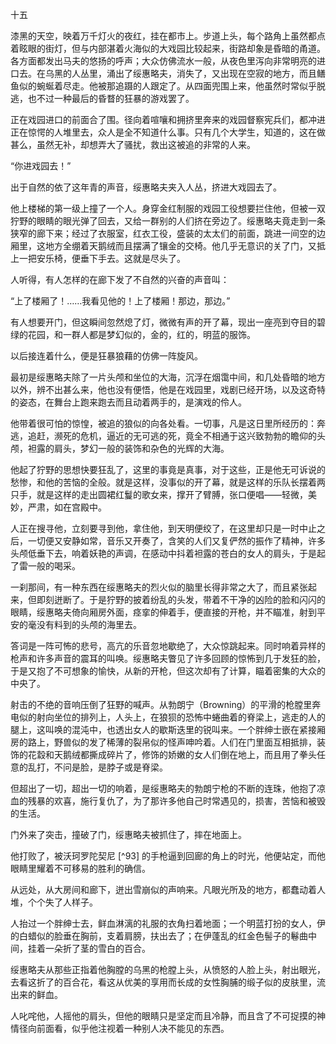 十五

  

漆黑的天空，映着万千灯火的夜红，挂在都市上。步道上头，每个路角上虽然都点着眩眼的街灯，但与内部湛着火海似的大戏园比较起来，街路却象是昏暗的甬道。各方面都发出马夫的悠扬的呼声；大众仿佛流水一般，从夜色里泻向非常明亮的进口去。在乌黑的人丛里，涌出了绥惠略夫，消失了，又出现在空寂的地方，而且鳝鱼似的蜿蜒着尽走。他被那追蹑的人跟定了。从四面兜围上来，他虽然时常似乎脱逃，也不过一种最后的昏瞀的狂暴的游戏罢了。

正在戏园进口的前面合了围。径向着喧嚷和拥挤里奔来的戏园督察宪兵们，都冲进正在惊愕的人堆里去，众人是全不知道什么事。只有几个大学生，知道的，这在做甚么，虽然无补，却想弄大了骚扰，救出这被追的非常的人来。

“你进戏园去！”

出于自然的依了这年青的声音，绥惠略夫夹入人丛，挤进大戏园去了。

他上楼梯的第一级上撞了一个人。身穿金红制服的戏园工役想要拦住他，但被一双狞野的眼睛的眼光弹了回去，又给一群别的人们挤在旁边了。绥惠略夫竟走到一条狭窄的廊下来；经过了衣服室，红衣工役，盛装的太太们的前面，跳进一间空的边厢里，这地方全绷着天鹅绒而且摆满了镶金的交椅。他几乎无意识的关了门，又抵上一把安乐椅，便垂下手去。这就是尽头了。

人听得，有人怎样的在廊下发了不自然的兴奋的声音叫：

“上了楼厢了！……我看见他的！上了楼厢！那边，那边。”

有人想要开门，但这瞬间忽然熄了灯，微微有声的开了幕，现出一座亮到夺目的碧绿的花园，和一群人都是梦幻似的，金的，红的，明蓝的服饰。

以后接连着什么，便是狂暴狼藉的仿佛一阵旋风。

最初是绥惠略夫除了一片头颅和坐位的大海，沉浮在烟霭中间，和几处昏暗的地方以外，辨不出甚么来，他也没有便悟，他是在戏园里，戏剧已经开场，以及这奇特的姿态，在舞台上跑来跑去而且动着两手的，是演戏的伶人。

他带着很可怕的惊惶，被追的狼似的向各处看。一切事，凡是这日里所经历的：奔逃，追赶，濒死的危机，逼近的无可逃的死，竟全不相通于这兴致勃勃的瞻仰的头颅，袒露的肩头，梦幻一般的装饰和杂色的光辉的大海。

他起了狞野的思想快要狂乱了，这里的事竟是真事，对于这些，正是他无可诉说的愁惨，和他的苦恼的全般。就是这样，没事似的开了幕，就是这样的乐队长摆着两只手，就是这样的走出圆裙红鬘的歌女来，撑开了臂膊，张口便唱——轻微，美妙，严肃，如在宫殿中。

人正在搜寻他，立刻要寻到他，拿住他，到天明便绞了，在这里却只是一时中止之后，一切便又安静如常，音乐又开奏了，含笑的人们又复俨然的振作了精神，许多头颅低垂下去，响着妖艳的声调，在感动中抖着袒露的苍白的女人的肩头，于是起了雷一般的喝采。

一刹那间，有一种东西在绥惠略夫的烈火似的脑里长得非常之大了，而且紧张起来，但即刻迸断了。于是狞野的披着纷乱的头发，带着不干净的凶险的脸和闪闪的眼睛，绥惠略夫倚向厢房外面，痉挛的伸着手，便直接的开枪，并不瞄准，射到平安的毫没有料到的头颅的海里去。

答词是一阵可怖的悲号，高亢的乐音忽地歇绝了，大众惊跳起来。同时响着异样的枪声和许多声音的震耳的叫唤。绥惠略夫瞥见了许多回顾的惊怖到几于发狂的脸，于是又抱了不可想象的愉快，从新的开枪，但这次却有了计算，瞄着密集的大众的中央了。

射击的不绝的音响压倒了狂野的喊声。从勃朗宁（Browning）的平滑的枪膛里奔电似的射向坐位的排列上，人头上，在狼狈的恐怖中蜷曲着的脊梁上，逃走的人的腿上，这叫唤的混沌中，也透出女人的歇斯迭里的锐叫来。一个胖绅士嵌在紧接厢房的路上，野兽似的发了稀薄的裂帛似的怪声呻吟着。人们在门里面互相抵排，装饰的花縠和天鹅绒都撕成碎片了，修饰的娇嫩的女人们倒在地上，而且用了拳头任意的乱打，不问是脸，是脖子或是脊梁。

但超出了一切，超出一切的响着，是绥惠略夫的勃朗宁枪的不断的连珠，他抱了凉血的残暴的欢喜，施行复仇了，为了那许多他自己时常遇见的，损害，苦恼和被毁的生活。

门外来了突击，撞破了门，绥惠略夫被抓住了，摔在地面上。

他打败了，被沃珂罗陀契尼 [^93] 的手枪逼到回廊的角上的时光，他便站定，而他眼睛里耀着不可移易的胜利的确信。

从远处，从大房间和廊下，迸出雪崩似的声响来。凡眼光所及的地方，都蠢动着人堆，个个失了人样子。

人抬过一个胖绅士去，鲜血淋漓的礼服的衣角扫着地面；一个明蓝打扮的女人，伊的白蜡似的脸垂在胸前，支着肩膀，扶出去了；在伊蓬乱的红金色髻子的鬈曲中间，挂着一朵折了茎的雪白的百合。

绥惠略夫从那些正指着他胸膛的乌黑的枪膛上头，从愤怒的人脸上头，射出眼光，去看这折了的百合花，看这从优美的享用而长成的女性胸脯的缎子似的皮肤里，流出来的鲜血。

人叱咤他，人摇他的肩头，但他的眼睛只是坚定而且冷静，而且含了不可捉摸的神情径向前面看，似乎他注视着一种别人决不能见的东西。
